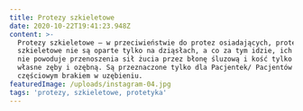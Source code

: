 ```yaml
---
title: Protezy szkieletowe
date: 2020-10-22T19:41:23.948Z
content: >-
  Protezy szkieletowe – w przeciwieństwie do protez osiadających, protezy
  szkieletowe nie są oparte tylko na dziąsłach, a co za tym idzie, ich używanie
  nie powoduje przenoszenia sił żucia przez błonę śluzową i kość tylko poprzez
  własne zęby i ozębną. Są przeznaczone tylko dla Pacjentek/ Pacjentów z
  częściowym brakiem w uzębieniu.
featuredImage: /uploads/instagram-04.jpg
tags: 'protezy, szkieletowe, protetyka'
---
```


